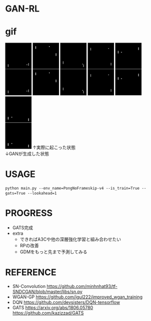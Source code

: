 # GAN-RL

# gif
![demo1](https://github.com/e155763/GAN-RL/blob/master/gif/demo1.gif)
![demo2](https://github.com/e155763/GAN-RL/blob/master/gif/demo2.gif)
![demo3](https://github.com/e155763/GAN-RL/blob/master/gif/demo3.gif)
![demo4](https://github.com/e155763/GAN-RL/blob/master/gif/demo4.gif)
![demo5](https://github.com/e155763/GAN-RL/blob/master/gif/demo5.gif)
![demo6](https://github.com/e155763/GAN-RL/blob/master/gif/demo6.gif)
↑実際に起こった状態  
↓GANが生成した状態

# USAGE

```
python main.py --env_name=PongNoFrameskip-v4 --is_train=True --gats=True --lookahead=1
```

# PROGRESS
- GATS完成
- extra
    - できればA3Cや他の深層強化学習と組み合わせたい
    - RPの改善
    - GDMをもっと先まで予測してみる

# REFERENCE
- SN-Convolution
https://github.com/minhnhat93/tf-SNDCGAN/blob/master/libs/sn.py
- WGAN-GP
https://github.com/igul222/improved_wgan_training
- DQN
https://github.com/devsisters/DQN-tensorflow
- GATS
https://arxiv.org/abs/1806.05780
https://github.com/kazizzad/GATS
